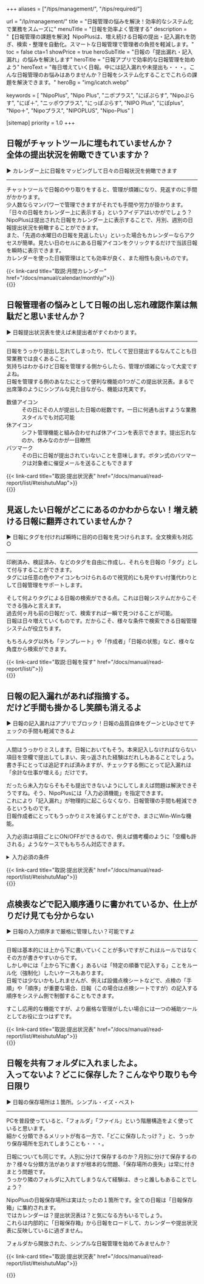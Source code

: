 +++
aliases = ["/tips/management/", "/tips/required/"]

url = "/lp/management/"
title = "日報管理の悩みを解決！効率的なシステム化で業務をスムーズに"
menuTitle = "日報を効率よく管理する"
description = "【日報管理の課題を解決】NipoPlusは、増え続ける日報の提出・記入漏れを防ぎ、検索・整理を自動化。スマートな日報管理で管理者の負担を軽減します。"
toc = false
cta=1
showPrice = true
heroSubTitle  = "日報の「提出漏れ・記入漏れ」の悩みを解決します"
heroTitle = "日報アプリで効率的な日報管理を始めよう"
heroText = "毎日増えていく日報。中には記入漏れや未提出も・・・。こんな日報管理のお悩みはありませんか？日報をシステム化することでこれらの課題を解決できます。"
heroBg = "img/icatch.webp"

keywords = [
  "NipoPlus",
  "Nipo Plus",
  "ニポプラス",
  "にぽぷらす",
  "Nipoぷらす",
  "にぽ＋",
  "ニッポウプラス",
  "にっぽぷらす",
  "NIPO Plus",
  "にぽplus",
  "Nipo＋",
  "Nipoプラス",
  "NIPOPLUS",
  "Nipo-Plus"
]

[sitemap]
  priority = 1.0
+++

<!-- ▼ 概要 -->
<div class="container my-5" id="calendar_usage">
<div class="row rounded-3 border shadow-lg">
<h2 class="display-4 fw-bold text-body-emphasis lh-1 pt-4">日報がチャットツールに埋もれていませんか？<br>全体の提出状況を俯瞰できていますか？</h2>

<p class="lead fw-bold pt-5 fs-4" >▶ カレンダー上に日報をマッピングして日々の日報状況を俯瞰できます</p>
<hr>

<div class="col-lg-7">
<p>

チャットツールで日報のやり取りをすると、管理が煩雑になり、見返すのに手間がかかります。<br>
少人数ならマンパワーで管理できますがそれでも手間や労力が掛かります。<br>
「日々の日報をカレンダー上に表示する」というアイデアはいかがでしょう？NipoPlusは提出された日報をカレンダー上に表示することで、月別、週別の日報提出状況を俯瞰することができます。<br>
また、「先週の水曜日の日報を見返したい」といった場合もカレンダーならアクセスが簡単。見たい日のセルにある日報アイコンをクリックするだけで当該日報を瞬時に表示できます。<br>
カレンダーを使った日報管理はとても効率が良く、また相性も良いものです。

</p>
{{< link-card title="取説:月間カレンダー"  href="/docs/manual/calendar/monthly/">}}
</div>
<div class="col-lg-9">
{{<icatch filename="img/monthly-calendar" msg="これは月間カレンダー。他にもあるよ">}}

</div>
</div>
</div>
<!-- ▲ 概要 -->

<!-- ▼ 提出状況 -->
<div class="container my-5" id="report_booking">
<div class="row rounded-3 border shadow-lg">

<h2 class="display-4 fw-bold text-body-emphasis lh-1 pt-4">日報管理者の悩みとして日報の出し忘れ確認作業は無駄だと思いませんか？ </h2>
<p class="lead fw-bold pt-5 fs-4" >▶ 日報提出状況表を使えば未提出者がすぐわかります。</p>
<hr>

<div class="col-lg-7">
<p>

日報をうっかり提出し忘れてしまったり、忙しくて翌日提出するなんてことも日常業務では良くあること。<br>
気持ちはわかるけど日報を管理する側からしたら、管理が煩雑になって大変ですよね。<br>
日報を管理する側のあなたにとって便利な機能の1つがこの提出状況表。まるで出席簿のようにシンプルな見た目ながら、機能は充実です。<br>

<dl class="basic">
<dt>数値アイコン</dt>
<dd>その日にその人が提出した日報の総数です。一日に何通も出すような業務スタイルでも対応可能</dd>
<dt>休アイコン</dt>
<dd>シフト管理機能と組み合わせれば休アイコンを表示できます。提出忘れなのか、休みなのかが一目瞭然</dd>
<dt>バツマーク</dt>
<dd>その日に日報が提出されていないことを意味します。ボタン式のバツマークは対象者に催促メールを送ることもできます</dd>
</dl>

</p>
{{< link-card title="取説:提出状況表"  href="/docs/manual/read-report/list/#teishutuMap">}}
</div>
<div class="col-lg-9">
{{<icatch filename="img/reportBoard" msg="提出状況も一目瞭然" alice="here">}}

</div>
</div>
</div>
<!-- ▲ 提出状況 -->

<!-- ▼ タグ -->
<div class="container my-5" id="report_tags">
<div class="row rounded-3 border shadow-lg">
<h2 class="display-4 fw-bold text-body-emphasis lh-1 pt-4">見返したい日報がどこにあるのかわからない！増え続ける日報に翻弄されていませんか？</h2>
<p class="lead fw-bold pt-5 fs-4" >▶ 日報にタグを付ければ瞬時に目的の日報を見つけられます。全文検索も対応○</p>
<hr>

<div class="col-lg-7">
<p>

印刷済み、検証済み、などのタグを自由に作成し、それらを日報の「タグ」として付与することができます。<br>
タグには任意の色やアイコンもつけられるので視覚的にも見やすい付箋代わりとして日報管理をサポートします。<br>

そして何よりタグによる日報の検索ができる点。これは日報システムだからこそできる強みと言えます。<br>
過去何ヶ月も前の日報だって、検索すれば一瞬で見つけることが可能。<br>
日報は日々増えていくものです。だからこそ、様々な条件で検索できる日報管理システムが役立ちます。

もちろんタグ以外も「テンプレート」や「作成者」「日報の状態」など、様々な角度から検索ができます。

</p>
{{< link-card title="取説:日報を探す"  href="/docs/manual/read-report/list/">}}
</div>
<div class="col-lg-9">
{{<iTablet filename="img/tagSearch" msg="検索は日報管理システムの花形よ"  alice="here">}}

</div>
</div>
</div>
<!-- ▲ タグ -->

<!-- ▼ 入力必須 -->
<div class="container my-5" id="require_input">
<div class="row rounded-3 border shadow-lg">
<h2 class="display-4 fw-bold text-body-emphasis lh-1 pt-4">日報の記入漏れがあれば指摘する。<br>だけど手間も掛かるし笑顔も消えるよ</h2>
<p class="lead fw-bold pt-5 fs-4" >▶ 日報の記入漏れはアプリでブロック！日報の品質自体をグーンとUpさせてチェックの手間も軽減できるよ</p>
<hr>

<div class="col-lg-7">
<p>

人間はうっかりミスします。日報においてもそう。本来記入しなければならない項目を空欄で提出してしまい、突っ返された経験はだれしもあることでしょう。<br>
書き手にとっては追記すれば済みますが、チェックする側にとって記入漏れは「余計な仕事が増える」だけです。<br>

だったら未入力ならそもそも提出できないようにしてしまえば問題は解決できそうですね。そう、NipoPlusには「入力必須機能」を指定できます。<br>
これにより「記入漏れ」が物理的に起こらなくなり、日報管理の手間も軽減できるというものです。<br>
日報作成者にとってもうっかりミスを減らすことができ、まさにWin-Winな機能。<br>

入力必須は項目ごとにON/OFFができるので、例えば備考欄のように「空欄も許される」ようなケースでももちろん対応できます。

<details>
  <summary>入力必須の条件</summary>

<dl class="basic">
  <dt><a href="/docs/template/text/">本文入力</a></dt>
  <dd>1文字以上文字を入力する</dd>
  <dt><a href="/docs/template/selects/#plain">選択式入力</a></dt>
  <dd>選択肢から1つ選ぶ</dd>
  <dt><a href="/docs/template/selects/#multiple">選択式入力（複）</a></dt>
  <dd>選択肢から少なくとも1つ選ぶ</dd>
  <dt><a href="/docs/template/selects/#layerd">選択式入力（2層）</a></dt>
  <dd>問2の選択肢から1つ選ぶ</dd>
  <dt><a href="/docs/template/date_time/#point">日付・時刻入力</a></dt>
  <dd>日付または時刻を入力する</dd>
  <dt><a href="/docs/template/date_time/#range">期間入力</a></dt>
  <dd>期間（開始・終了両方とも）を入力する</dd>
  <dt><a href="/docs/template/selects/#checkbox">チェックボックス入力</a></dt>
  <dd>チェックボックスにチェックを入れる（同意や確認として利用を推奨します）</dd>
  <dt><a href="/docs/template/digital/#range">範囲入力</a></dt>
  <dd>この項目は入力必須の指定ができません</dd>
  <dt><a href="/docs/template/binarys/#sign">署名入力</a></dt>
  <dd>イラスト・署名を書く（空白のイラストでも入力必須は解除されます）</dd>
  <dt><a href="/docs/template/binarys/#picture">写真入力</a></dt>
  <dd>少なくとも1枚以上のJpeg・またはPngの画像を添付する</dd>
  <dt><a href="/docs/template/binarys/#file">ファイル入力</a></dt>
  <dd>少なくとも1つ以上のファイルを添付する</dd>
  <dt><a href="/docs/template/digital/#slider">スライダ入力</a></dt>
  <dd>スライダにつまみを置く</dd>
  <dt><a href="/docs/template/digital/#rate">レート入力</a></dt>
  <dd>星ゼロ(☆☆☆☆☆）以外の状態にする</dd>
  <dt><a href="/docs/template/digital/#commonNumber">数値入力</a></dt>
  <dd>数値を入力する</dd>
  <dt><a href="/docs/template/digital/#calc">算術</a></dt>
  <dd>この項目は入力必須の指定ができません</dd>
  <dt><a href="/docs/template/array/">反復入力</a></dt>
  <dd>反復の中に配置した各種入力フォームに対してそれぞれ入力必須の指定が可能</dd>
</dl>

</details>

</p>
{{< link-card title="取説:提出状況表"  href="/docs/manual/read-report/list/#teishutuMap">}}
</div>
<div class="col-lg-9">
{{<icatch filename="img/required" msg="入力必須を埋めるべし" alice="here">}}

</div>
</div>
</div>
<!-- ▲ 入力必須 -->

<!-- ▼ 入力順序 -->
<div class="container my-5" id="miss_care">
<div class="row rounded-3 border shadow-lg">
<h2 class="display-4 fw-bold text-body-emphasis lh-1 pt-4">点検表などで記入順序通りに書かれているか、仕上がりだけ見ても分からない</h2>
<p class="lead fw-bold pt-5 fs-4" >▶ 日報の入力順序まで厳格に管理したい？可能ですよ</p>
<hr>

<div class="col-lg-7">
<p>

日報は基本的には上から下に書いていくことが多いですがこれはルールではなくその方が書きやすいからです。<br>
しかし中には「上から下に書く」あるいは「特定の順番で記入する」ことをルール化（強制化）したいケースもあります。<br>
日報では少ないかもしれませんが、例えば設備点検シートなどで、点検の「手順」や「順序」が重要な場合、日報（この場合は点検シートですが）の記入する順序をシステム側で制御することもできます。<br>

すこし応用的な機能ですが、より厳格な管理がしたい場合には一つの補助ツールとしてお役に立つはずです。

</p>
{{< link-card title="取説:提出状況表"  href="/docs/manual/read-report/list/#teishutuMap">}}
</div>
<div class="col-lg-9">
{{<icatch filename="img/input-order" msg="入力順序の制御により工程飛ばしをブロックします"  alice="here">}}

</div>
</div>
</div>
<!-- ▲ 入力順序 -->

<!-- ▼ 入力順序 -->
<div class="container my-5" id="input_order">
<div class="row rounded-3 border shadow-lg">
<h2 class="display-4 fw-bold text-body-emphasis lh-1 pt-4">日報を共有フォルダに入れましたよ。<br>入ってないよ？どこに保存した？こんなやり取りも今日限り</h2>
<p class="lead fw-bold pt-5 fs-4" >▶ 日報の保存場所は１箇所。シンプル・イズ・ベスト</p>

<hr >
<div class="col-lg-7">
<p>

PCを普段使っていると、「フォルダ」「ファイル」という階層構造をよく使っていると思います。<br>
細かく分類できるメリットが有る一方で、「どこに保存したっけ？」と、うっかり保存場所を忘れてしまうことも・・・。<br>

日報についても同じです。人別に分けて保存するのか？月別に分けて保存するのか？様々な分類方法がありますが根本的な問題、「保存場所の喪失」は常に付きまとう問題です。<br>
うっかり隣のフォルダに入れてしまうなんて経験は、きっと誰しもあることでしょう？<br>

NipoPlusの日報保存場所は実はたったの１箇所です。全ての日報は「日報保存箱」に集約されます。<br>
ではカレンダーは？提出状況表は？と気になる方もいるでしょう。<br>
これらは内部的に「日報保存箱」から日報をロードして、カレンダーや提出状況表に反映しているに過ぎません。<br>

フォルダから開放された、シンプルな日報管理を始めてみませんか？

</p>
{{< link-card title="取説:提出状況表"  href="/docs/manual/read-report/list/#teishutuMap">}}
</div>
<div class="col-lg-9">

{{<icatch filename="img/reportbox" msg="日報は一箇所に集約されるため、フォルダ分けやファイル名の管理が一切不要です"  alice="ok">}}

</div>
</div>
</div>
<!-- ▲ 入力順序 -->
